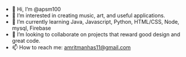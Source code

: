 - 👋 Hi, I’m @apsm100
- 👀 I’m interested in creating music, art, and useful applications.
- 🌱 I’m currently learning Java, Javascript, Python, HTML/CSS, Node, mysql, Firebase  
- 💞️ I’m looking to collaborate on projects that reward good design and great code.
- 📫 How to reach me: amritmanhas11@gmail.com
